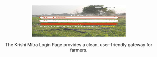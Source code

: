 <div align="center">
  <img src="Pages/Login_page.jpg" alt="Login Page" width="300" height="100">
  <p>The Krishi Mitra Login Page provides a clean, user-friendly gateway for farmers.</p>
</div>
